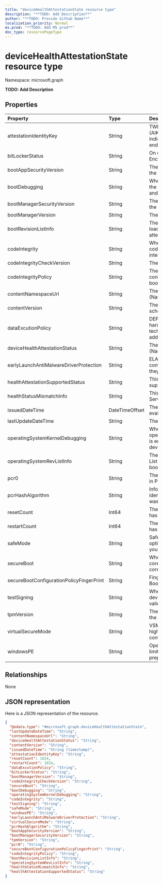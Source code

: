 ```yaml
---
title: "deviceHealthAttestationState resource type"
description: "**TODO: Add Description**"
author: "**TODO: Provide Github Name**"
localization_priority: Normal
ms.prod: "**TODO: Add MS prod**"
doc_type: resourcePageType
---
```


# deviceHealthAttestationState resource type


Namespace: microsoft.graph

**TODO: Add Description**

## Properties
|Property|Type|Description|
|:---|:---|:---|
|attestationIdentityKey|String|TWhen an Attestation Identity Key (AIK) is present on a device, it indicates that the device has an endorsement key (EK) certificate.|
|bitLockerStatus|String|On or Off of BitLocker Drive Encryption|
|bootAppSecurityVersion|String|The security version number of the Boot Application|
|bootDebugging|String|When bootDebugging is enabled, the device is used in development and testing|
|bootManagerSecurityVersion|String|The security version number of the Boot Application|
|bootManagerVersion|String|The version of the Boot Manager|
|bootRevisionListInfo|String|The Boot Revision List that was loaded during initial boot on the attested device|
|codeIntegrity|String| When code integrity is enabled, code execution is restricted to integrity verified code|
|codeIntegrityCheckVersion|String|The version of the Boot Manager|
|codeIntegrityPolicy|String|The Code Integrity policy that is controlling the security of the boot environment|
|contentNamespaceUrl|String|The DHA report version. (Namespace version)|
|contentVersion|String|The HealthAttestation state schema version|
|dataExcutionPolicy|String|DEP Policy defines a set of hardware and software technologies that perform additional checks on memory |
|deviceHealthAttestationStatus|String|The DHA report version. (Namespace version)|
|earlyLaunchAntiMalwareDriverProtection|String|ELAM provides protection for the computers in your network when they start up|
|healthAttestationSupportedStatus|String|This attribute indicates if DHA is supported for the device|
|healthStatusMismatchInfo|String|This attribute appears if DHA-Service detects an integrity issue|
|issuedDateTime|DateTimeOffset|The DateTime when device was evaluated or issued to MDM|
|lastUpdateDateTime|String|The Timestamp of the last update.|
|operatingSystemKernelDebugging|String|When operatingSystemKernelDebugging is enabled, the device is used in development and testing|
|operatingSystemRevListInfo|String|The Operating System Revision List that was loaded during initial boot on the attested device|
|pcr0|String|The measurement that is captured in PCR\[0\]|
|pcrHashAlgorithm|String|Informational attribute that identifies the HASH algorithm that was used by TPM|
|resetCount|Int64|The number of times a PC device has hibernated or resumed|
|restartCount|Int64|The number of times a PC device has rebooted|
|safeMode|String|Safe mode is a troubleshooting option for Windows that starts your computer in a limited state|
|secureBoot|String|When Secure Boot is enabled, the core components must have the correct cryptographic signatures|
|secureBootConfigurationPolicyFingerPrint|String|Fingerprint of the Custom Secure Boot Configuration Policy|
|testSigning|String|When test signing is allowed, the device does not enforce signature validation during boot|
|tpmVersion|String|The security version number of the Boot Application|
|virtualSecureMode|String|VSM is a container that protects high value assets from a compromised kernel|
|windowsPE|String|Operating system running with limited services that is used to prepare a computer for Windows|

## Relationships
None

## JSON representation
Here is a JSON representation of the resource.
<!-- {
  "blockType": "resource",
  "@odata.type": "microsoft.graph.deviceHealthAttestationState"
}
-->
``` json
{
  "@odata.type": "#microsoft.graph.deviceHealthAttestationState",
  "lastUpdateDateTime": "String",
  "contentNamespaceUrl": "String",
  "deviceHealthAttestationStatus": "String",
  "contentVersion": "String",
  "issuedDateTime": "String (timestamp)",
  "attestationIdentityKey": "String",
  "resetCount": 1024,
  "restartCount": 1024,
  "dataExcutionPolicy": "String",
  "bitLockerStatus": "String",
  "bootManagerVersion": "String",
  "codeIntegrityCheckVersion": "String",
  "secureBoot": "String",
  "bootDebugging": "String",
  "operatingSystemKernelDebugging": "String",
  "codeIntegrity": "String",
  "testSigning": "String",
  "safeMode": "String",
  "windowsPE": "String",
  "earlyLaunchAntiMalwareDriverProtection": "String",
  "virtualSecureMode": "String",
  "pcrHashAlgorithm": "String",
  "bootAppSecurityVersion": "String",
  "bootManagerSecurityVersion": "String",
  "tpmVersion": "String",
  "pcr0": "String",
  "secureBootConfigurationPolicyFingerPrint": "String",
  "codeIntegrityPolicy": "String",
  "bootRevisionListInfo": "String",
  "operatingSystemRevListInfo": "String",
  "healthStatusMismatchInfo": "String",
  "healthAttestationSupportedStatus": "String"
}
```

